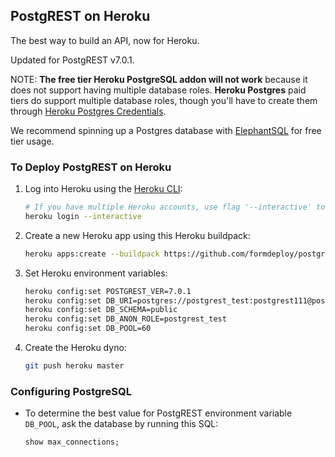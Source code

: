 ## PostgREST on Heroku

The best way to build an API, now for Heroku.

Updated for PostgREST v7.0.1.

NOTE: **The free tier Heroku PostgreSQL addon will not work** because it does
not support having multiple database roles. **Heroku Postgres** paid tiers do
support multiple database roles, though you'll have to create them through
[Heroku Postgres
Credentials](https://devcenter.heroku.com/articles/heroku-postgresql-credentials).

We recommend spinning up a Postgres database with
[ElephantSQL](https://www.elephantsql.com/) for free tier usage.

### To Deploy PostgREST on Heroku

1.  Log into Heroku using the [Heroku
    CLI](https://devcenter.heroku.com/articles/heroku-cli):

    ```bash
    # If you have multiple Heroku accounts, use flag '--interactive' to switch between them
    heroku login --interactive
    ```

2.  Create a new Heroku app using this Heroku buildpack:

    ```bash
    heroku apps:create --buildpack https://github.com/formdeploy/postgrest-heroku.git
    ```

3.  Set Heroku environment variables:

    ```bash
    heroku config:set POSTGREST_VER=7.0.1
    heroku config:set DB_URI=postgres://postgrest_test:postgrest111@postgrest-test.crbxuv1p3j1c.us-west-1.rds.amazonaws.com/postgrest_test
    heroku config:set DB_SCHEMA=public
    heroku config:set DB_ANON_ROLE=postgrest_test
    heroku config:set DB_POOL=60
    ```

4.  Create the Heroku dyno:

    ```bash
    git push heroku master
    ```

### Configuring PostgreSQL

-   To determine the best value for PostgREST environment variable `DB_POOL`,
    ask the database by running this SQL:

    ```sql
    show max_connections;
    ```

